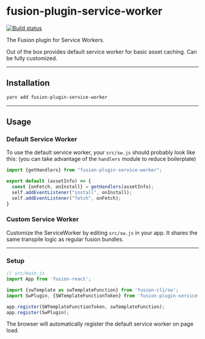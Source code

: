 # fusion-plugin-service-worker

[![Build status](https://badge.buildkite.com/176b20938d88e3b7836a9deb744a94d9e58626679d29b22e0f.svg?branch=master)](https://buildkite.com/uberopensource/fusion-plugin-service-worker)

The Fusion plugin for Service Workers.

Out of the box provides default service worker for basic asset caching. Can be fully customized.

---

## Installation

```sh
yarn add fusion-plugin-service-worker
```

---

## Usage

### Default Service Worker

To use the default service worker, your `src/sw.js` should probably look like this:
(you can take advantage of the `handlers` module to reduce boilerplate)

```js
import {getHandlers} from "fusion-plugin-service-worker";

export default (assetInfo) => {
  const {onFetch, onInstall} = getHandlers(assetInfo);
  self.addEventListener("install", onInstall);
  self.addEventListener("fetch", onFetch);
}
```

### Custom Service Worker

Customize the ServiceWorker by editing `src/sw.js` in your app. It shares the same transpile logic as regular fusion bundles.

---

### Setup
```js
// src/main.js
import App from 'fusion-react';

import {swTemplate as swTemplateFunction} from 'fusion-cli/sw';
import SwPlugin, {SWTemplateFunctionToken} from 'fusion-plugin-service-worker';

app.register(SWTemplateFunctionToken, swTemplateFunction);
app.register(SwPlugin);
```

The browser will automatically register the default service worker on page load.

